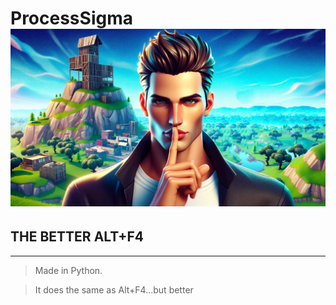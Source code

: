 # **ProcessSigma ![*normally the icon but not here idk why*](https://github.com/NoOneIsHereFr/ProcessSigma/blob/main/sigmaprc.jpeg?raw=true)**
## **THE BETTER ALT+F4**
----------------------------------------------
> Made in Python.

> It does the same as Alt+F4...but better
